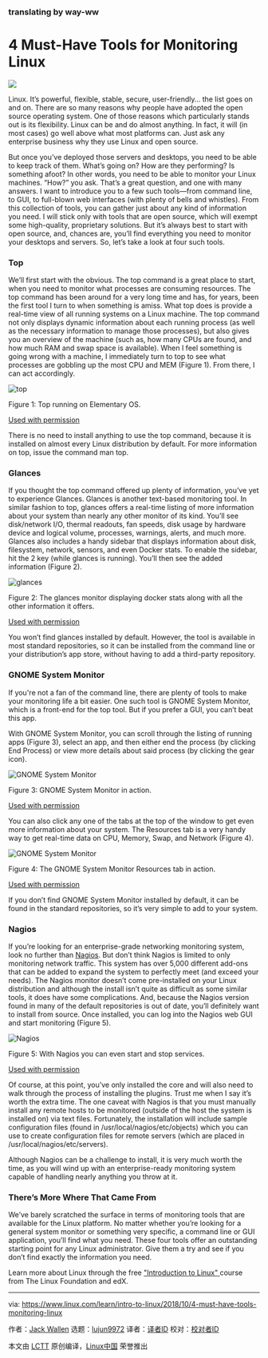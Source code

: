 ### translating by way-ww

4 Must-Have Tools for Monitoring Linux
======

![](https://www.linux.com/sites/lcom/files/styles/rendered_file/public/monitoring-main.jpg?itok=YHLK-gn6)

Linux. It’s powerful, flexible, stable, secure, user-friendly… the list goes on and on. There are so many reasons why people have adopted the open source operating system. One of those reasons which particularly stands out is its flexibility. Linux can be and do almost anything. In fact, it will (in most cases) go well above what most platforms can. Just ask any enterprise business why they use Linux and open source.

But once you’ve deployed those servers and desktops, you need to be able to keep track of them. What’s going on? How are they performing? Is something afoot? In other words, you need to be able to monitor your Linux machines. “How?” you ask. That’s a great question, and one with many answers. I want to introduce you to a few such tools—from command line, to GUI, to full-blown web interfaces (with plenty of bells and whistles). From this collection of tools, you can gather just about any kind of information you need. I will stick only with tools that are open source, which will exempt some high-quality, proprietary solutions. But it’s always best to start with open source, and, chances are, you’ll find everything you need to monitor your desktops and servers. So, let’s take a look at four such tools.

### Top

We’ll first start with the obvious. The top command is a great place to start, when you need to monitor what processes are consuming resources. The top command has been around for a very long time and has, for years, been the first tool I turn to when something is amiss. What top does is provide a real-time view of all running systems on a Linux machine. The top command not only displays dynamic information about each running process (as well as the necessary information to manage those processes), but also gives you an overview of the machine (such as, how many CPUs are found, and how much RAM and swap space is available). When I feel something is going wrong with a machine, I immediately turn to top to see what processes are gobbling up the most CPU and MEM (Figure 1). From there, I can act accordingly.

![top][2]

Figure 1: Top running on Elementary OS.

[Used with permission][3]

There is no need to install anything to use the top command, because it is installed on almost every Linux distribution by default. For more information on top, issue the command man top.

### Glances

If you thought the top command offered up plenty of information, you’ve yet to experience Glances. Glances is another text-based monitoring tool. In similar fashion to top, glances offers a real-time listing of more information about your system than nearly any other monitor of its kind. You’ll see disk/network I/O, thermal readouts, fan speeds, disk usage by hardware device and logical volume, processes, warnings, alerts, and much more. Glances also includes a handy sidebar that displays information about disk, filesystem, network, sensors, and even Docker stats. To enable the sidebar, hit the 2 key (while glances is running). You’ll then see the added information (Figure 2).

![glances][5]

Figure 2: The glances monitor displaying docker stats along with all the other information it offers.

[Used with permission][3]

You won’t find glances installed by default. However, the tool is available in most standard repositories, so it can be installed from the command line or your distribution’s app store, without having to add a third-party repository.

### GNOME System Monitor

If you're not a fan of the command line, there are plenty of tools to make your monitoring life a bit easier. One such tool is GNOME System Monitor, which is a front-end for the top tool. But if you prefer a GUI, you can’t beat this app.

With GNOME System Monitor, you can scroll through the listing of running apps (Figure 3), select an app, and then either end the process (by clicking End Process) or view more details about said process (by clicking the gear icon).

![GNOME System Monitor][7]

Figure 3: GNOME System Monitor in action.

[Used with permission][3]

You can also click any one of the tabs at the top of the window to get even more information about your system. The Resources tab is a very handy way to get real-time data on CPU, Memory, Swap, and Network (Figure 4).

![GNOME System Monitor][9]

Figure 4: The GNOME System Monitor Resources tab in action.

[Used with permission][3]

If you don’t find GNOME System Monitor installed by default, it can be found in the standard repositories, so it’s very simple to add to your system.

### Nagios

If you’re looking for an enterprise-grade networking monitoring system, look no further than [Nagios][10]. But don’t think Nagios is limited to only monitoring network traffic. This system has over 5,000 different add-ons that can be added to expand the system to perfectly meet (and exceed your needs). The Nagios monitor doesn’t come pre-installed on your Linux distribution and although the install isn’t quite as difficult as some similar tools, it does have some complications. And, because the Nagios version found in many of the default repositories is out of date, you’ll definitely want to install from source. Once installed, you can log into the Nagios web GUI and start monitoring (Figure 5).

![Nagios ][12]

Figure 5: With Nagios you can even start and stop services.

[Used with permission][3]

Of course, at this point, you’ve only installed the core and will also need to walk through the process of installing the plugins. Trust me when I say it’s worth the extra time.
The one caveat with Nagios is that you must manually install any remote hosts to be monitored (outside of the host the system is installed on) via text files. Fortunately, the installation will include sample configuration files (found in /usr/local/nagios/etc/objects) which you can use to create configuration files for remote servers (which are placed in /usr/local/nagios/etc/servers).

Although Nagios can be a challenge to install, it is very much worth the time, as you will wind up with an enterprise-ready monitoring system capable of handling nearly anything you throw at it.

### There’s More Where That Came From

We’ve barely scratched the surface in terms of monitoring tools that are available for the Linux platform. No matter whether you’re looking for a general system monitor or something very specific, a command line or GUI application, you’ll find what you need. These four tools offer an outstanding starting point for any Linux administrator. Give them a try and see if you don’t find exactly the information you need.

Learn more about Linux through the free ["Introduction to Linux" ][13] course from The Linux Foundation and edX.

--------------------------------------------------------------------------------

via: https://www.linux.com/learn/intro-to-linux/2018/10/4-must-have-tools-monitoring-linux

作者：[Jack Wallen][a]
选题：[lujun9972][b]
译者：[译者ID](https://github.com/译者ID)
校对：[校对者ID](https://github.com/校对者ID)

本文由 [LCTT](https://github.com/LCTT/TranslateProject) 原创编译，[Linux中国](https://linux.cn/) 荣誉推出

[a]: https://www.linux.com/users/jlwallen
[b]: https://github.com/lujun9972
[1]: /files/images/monitoring1jpg
[2]: https://www.linux.com/sites/lcom/files/styles/rendered_file/public/monitoring_1.jpg?itok=UiyNGji0 (top)
[3]: /licenses/category/used-permission
[4]: /files/images/monitoring2jpg
[5]: https://www.linux.com/sites/lcom/files/styles/rendered_file/public/monitoring_2.jpg?itok=K3OxLcvE (glances)
[6]: /files/images/monitoring3jpg
[7]: https://www.linux.com/sites/lcom/files/styles/rendered_file/public/monitoring_3.jpg?itok=UKcyEDcT (GNOME System Monitor)
[8]: /files/images/monitoring4jpg
[9]: https://www.linux.com/sites/lcom/files/styles/rendered_file/public/monitoring_4.jpg?itok=orLRH3m0 (GNOME System Monitor)
[10]: https://www.nagios.org/
[11]: /files/images/monitoring5jpg
[12]: https://www.linux.com/sites/lcom/files/styles/rendered_file/public/monitoring_5.jpg?itok=RGcLLWL7 (Nagios )
[13]: https://training.linuxfoundation.org/linux-courses/system-administration-training/introduction-to-linux
